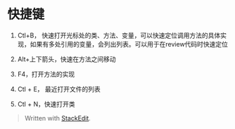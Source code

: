 
# 快捷键

1. Ctl+B， 快速打开光标处的类、方法、变量，可以快速定位调用方法的具体实现，如果有多处引用的变量，会列出列表。可以用于在review代码时快速定位
2. Alt+上下箭头，快速在方法之间移动

3. F4，打开方法的实现

4. Ctl + E， 最近打开文件的列表
5. Ctl + N，快速打开类

> Written with [StackEdit](https://stackedit.io/).